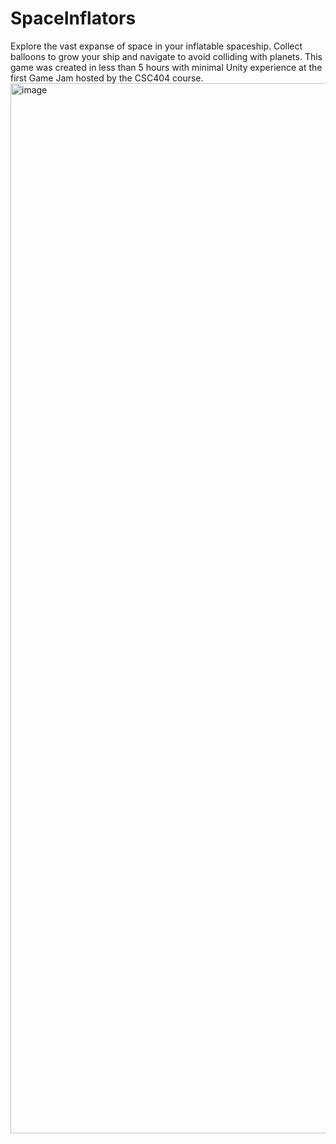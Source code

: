 # SpaceInflators
Explore the vast expanse of space in your inflatable spaceship. Collect balloons to grow your ship and navigate to avoid colliding with planets. This game was created in less than 5 hours with minimal Unity experience at the first Game Jam hosted by the CSC404 course.
<img width="1680" alt="image" src="https://github.com/aa-zhang/SpaceInflators/assets/32945139/bede018c-0aa2-47d5-81fb-e6d8f931cdc8">
